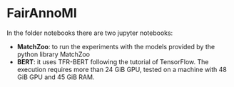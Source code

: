 # FairAnnoMI

In the folder notebooks there are two jupyter notebooks:

- **MatchZoo**: to run the experiments with the models provided by the python library MatchZoo
- **BERT**: it uses TFR-BERT following the tutorial of TensorFlow. The execution requires more than 24 GiB GPU, tested on a machine with 48 GiB GPU and 45 GiB RAM.
